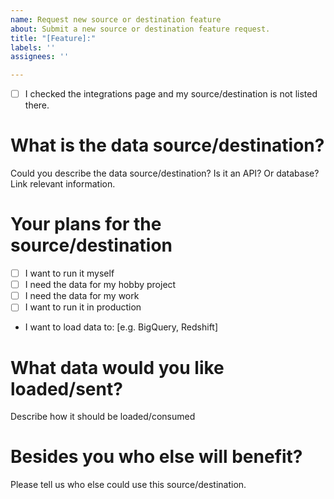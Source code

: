 ```yaml
---
name: Request new source or destination feature
about: Submit a new source or destination feature request.
title: "[Feature]:"
labels: ''
assignees: ''

---
```


* [ ] I checked the integrations page and my source/destination is not listed there.

# What is the data source/destination?
Could you describe the data source/destination? Is it an API? Or database? Link relevant information.

# Your plans for the source/destination
* [ ] I want to run it myself
* [ ] I need the data for my hobby project
* [ ] I need the data for my work
* [ ] I want to run it in production
* I want to load data to: [e.g. BigQuery, Redshift]

# What data would you like loaded/sent?
Describe how it should be loaded/consumed

# Besides you who else will benefit?
Please tell us who else could use this source/destination.
